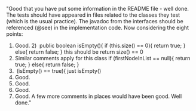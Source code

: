 "Good that you have put some information in the README file - well done.
The tests should have appeared in files related to the classes they test (which is the usual practice).
The javadoc from the interfaces should be referenced (@see) in the implementation code.
Now considering the eight points:
1) Good.
2) 
public boolean isEmpty(){ if (this.size() == 0){ return true; } else{ return false; }
this should be return size() == 0
3) Similar comments apply for this class
if (firstNodeInList == null){ return true; } else{ return false; }
4)  (isEmpty() == true){ just isEmpty()
5) Good.
6) Good.
7) Good.
8) Good.
A few more comments in places would have been good.
Well done."
